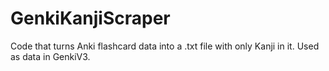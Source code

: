 # GenkiKanjiScraper
Code that turns Anki flashcard data into a .txt file with only Kanji in it.
Used as data in GenkiV3.
